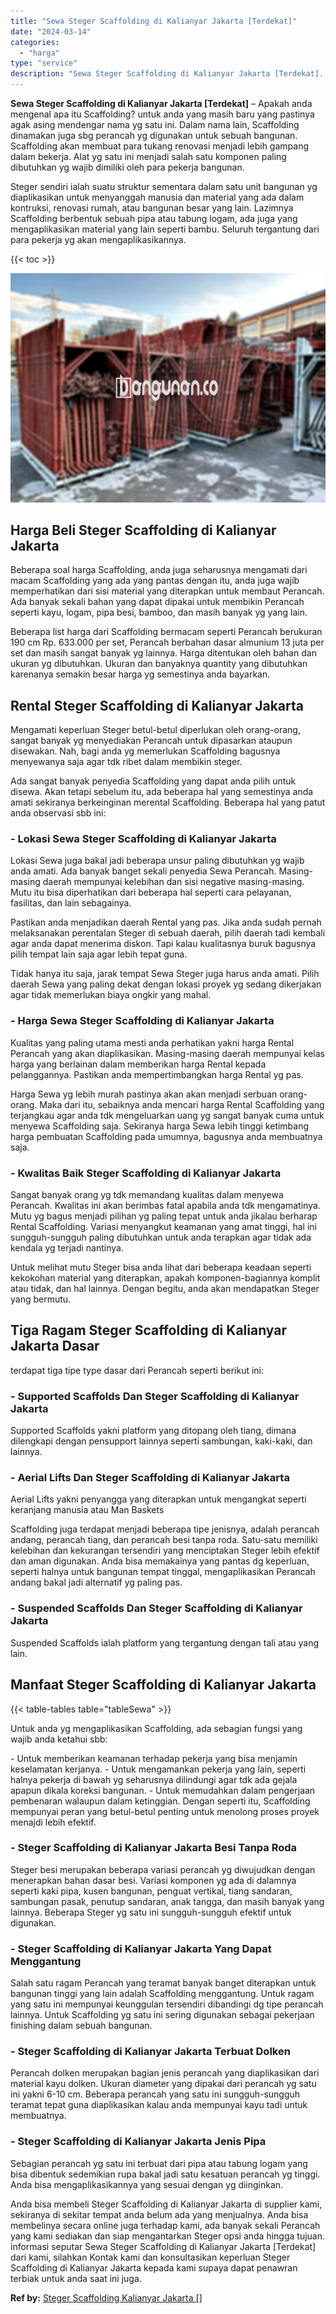```yaml
---
title: "Sewa Steger Scaffolding di Kalianyar Jakarta [Terdekat]"
date: "2024-03-14"
categories: 
  - "harga"
type: "service"
description: "Sewa Steger Scaffolding di Kalianyar Jakarta [Terdekat]. Anda bisa membeli Steger Scaffolding di Kalianyar Jakarta di supplier kami, sekiranya di sekitar tem..."
---
```


**Sewa Steger Scaffolding di Kalianyar Jakarta \[Terdekat\]** – Apakah anda mengenal apa itu Scaffolding? untuk anda yang masih baru yang pastinya agak asing mendengar nama yg satu ini. Dalam nama lain, Scaffolding dinamakan juga sbg perancah yg digunakan untuk sebuah bangunan. Scaffolding akan membuat para tukang renovasi menjadi lebih gampang dalam bekerja. Alat yg satu ini menjadi salah satu komponen paling dibutuhkan yg wajib dimiliki oleh para pekerja bangunan.

Steger sendiri ialah suatu struktur sementara dalam satu unit bangunan yg diaplikasikan untuk menyanggah manusia dan material yang ada dalam kontruksi, renovasi rumah, atau bangunan besar yang lain. Lazimnya Scaffolding berbentuk sebuah pipa atau tabung logam, ada juga yang mengaplikasikan material yang lain seperti bambu. Seluruh tergantung dari para pekerja yg akan mengaplikasikannya.

{{< toc >}}

![Sewa Steger Scaffolding di Kalianyar Jakarta [Terdekat]](/images/sewa-scaffolding-steger-22.png)

## Harga Beli Steger Scaffolding di Kalianyar Jakarta

Beberapa soal harga Scaffolding, anda juga seharusnya mengamati dari macam Scaffolding yang ada yang pantas dengan itu, anda juga wajib memperhatikan dari sisi material yang diterapkan untuk membaut Perancah. Ada banyak sekali bahan yang dapat dipakai untuk membikin Perancah seperti kayu, logam, pipa besi, bamboo, dan masih banyak yg yang lain.

Beberapa list harga dari Scaffolding bermacam seperti Perancah berukuran 190 cm Rp. 633.000 per set, Perancah berbahan dasar almunium 13 juta per set dan masih sangat banyak yg lainnya. Harga ditentukan oleh bahan dan ukuran yg dibutuhkan. Ukuran dan banyaknya quantity yang dibutuhkan karenanya semakin besar harga yg semestinya anda bayarkan.

## Rental Steger Scaffolding di Kalianyar Jakarta

Mengamati keperluan Steger betul-betul diperlukan oleh orang-orang, sangat banyak yg menyediakan Perancah untuk dipasarkan ataupun disewakan. Nah, bagi anda yg memerlukan Scaffolding bagusnya menyewanya saja agar tdk ribet dalam membikin steger.

Ada sangat banyak penyedia Scaffolding yang dapat anda pilih untuk disewa. Akan tetapi sebelum itu, ada beberapa hal yang semestinya anda amati sekiranya berkeinginan merental Scaffolding. Beberapa hal yang patut anda observasi sbb ini:

### \- Lokasi Sewa Steger Scaffolding di Kalianyar Jakarta

Lokasi Sewa juga bakal jadi beberapa unsur paling dibutuhkan yg wajib anda amati. Ada banyak banget sekali penyedia Sewa Perancah. Masing-masing daerah mempunyai kelebihan dan sisi negative masing-masing. Mutu itu bisa diperhatikan dari beberapa hal seperti cara pelayanan, fasilitas, dan lain sebagainya.

Pastikan anda menjadikan daerah Rental yang pas. Jika anda sudah pernah melaksanakan perentalan Steger di sebuah daerah, pilih daerah tadi kembali agar anda dapat menerima diskon. Tapi kalau kualitasnya buruk bagusnya pilih tempat lain saja agar lebih tepat guna.

Tidak hanya itu saja, jarak tempat Sewa Steger juga harus anda amati. Pilih daerah Sewa yang paling dekat dengan lokasi proyek yg sedang dikerjakan agar tidak memerlukan biaya ongkir yang mahal.

### \- Harga Sewa Steger Scaffolding di Kalianyar Jakarta

Kualitas yang paling utama mesti anda perhatikan yakni harga Rental Perancah yang akan diaplikasikan. Masing-masing daerah mempunyai kelas harga yang berlainan dalam memberikan harga Rental kepada pelanggannya. Pastikan anda mempertimbangkan harga Rental yg pas.

Harga Sewa yg lebih murah pastinya akan akan menjadi serbuan orang-orang. Maka dari itu, sebaiknya anda mencari harga Rental Scaffolding yang terjangkau agar anda tdk mengeluarkan uang yg sangat banyak cuma untuk menyewa Scaffolding saja. Sekiranya harga Sewa lebih tinggi ketimbang harga pembuatan Scaffolding pada umumnya, bagusnya anda membuatnya saja.

### \- Kwalitas Baik Steger Scaffolding di Kalianyar Jakarta

Sangat banyak orang yg tdk memandang kualitas dalam menyewa Perancah. Kwalitas ini akan berimbas fatal apabila anda tdk mengamatinya. Mutu yg bagus menjadi pilihan yg paling tepat untuk anda jikalau berharap Rental Scaffolding. Variasi menyangkut keamanan yang amat tinggi, hal ini sungguh-sungguh paling dibutuhkan untuk anda terapkan agar tidak ada kendala yg terjadi nantinya.

Untuk melihat mutu Steger bisa anda lihat dari beberapa keadaan seperti kekokohan material yang diterapkan, apakah komponen-bagiannya komplit atau tidak, dan hal lainnya. Dengan begitu, anda akan mendapatkan Steger yang bermutu.

## Tiga Ragam Steger Scaffolding di Kalianyar Jakarta Dasar

terdapat tiga tipe type dasar dari Perancah seperti berikut ini:

### \- Supported Scaffolds Dan Steger Scaffolding di Kalianyar Jakarta

Supported Scaffolds yakni platform yang ditopang oleh tiang, dimana dilengkapi dengan pensupport lainnya seperti sambungan, kaki-kaki, dan lainnya.

### \- Aerial Lifts Dan Steger Scaffolding di Kalianyar Jakarta

Aerial Lifts yakni penyangga yang diterapkan untuk mengangkat seperti keranjang manusia atau Man Baskets

Scaffolding juga terdapat menjadi beberapa tipe jenisnya, adalah perancah andang, perancah tiang, dan perancah besi tanpa roda. Satu-satu memiliki kelebihan dan kekurangan tersendiri yang menciptakan Steger lebih efektif dan aman digunakan. Anda bisa memakainya yang pantas dg keperluan, seperti halnya untuk bangunan tempat tinggal, mengaplikasikan Perancah andang bakal jadi alternatif yg paling pas.

### \- Suspended Scaffolds Dan Steger Scaffolding di Kalianyar Jakarta

Suspended Scaffolds ialah platform yang tergantung dengan tali atau yang lain.

## Manfaat Steger Scaffolding di Kalianyar Jakarta

{{< table-tables table="tableSewa" >}}

Untuk anda yg mengaplikasikan Scaffolding, ada sebagian fungsi yang wajib anda ketahui sbb:

\- Untuk memberikan keamanan terhadap pekerja yang bisa menjamin keselamatan kerjanya. - Untuk mengamankan pekerja yang lain, seperti halnya pekerja di bawah yg seharusnya dilindungi agar tdk ada gejala apapun dikala koreksi bangunan. - Untuk memudahkan dalam pengerjaan pembenaran walaupun dalam ketinggian. Dengan seperti itu, Scaffolding mempunyai peran yang betul-betul penting untuk menolong proses proyek menajdi lebih efektif.

### \- Steger Scaffolding di Kalianyar Jakarta Besi Tanpa Roda

Steger besi merupakan beberapa variasi perancah yg diwujudkan dengan menerapkan bahan dasar besi. Variasi komponen yg ada di dalamnya seperti kaki pipa, kusen bangunan, penguat vertikal, tiang sandaran, sambungan pasak, penutup sandaran, anak tangga, dan masih banyak yang lainnya. Beberapa Steger yg satu ini sungguh-sungguh efektif untuk digunakan.

### \- Steger Scaffolding di Kalianyar Jakarta Yang Dapat Menggantung

Salah satu ragam Perancah yang teramat banyak banget diterapkan untuk bangunan tinggi yang lain adalah Scaffolding menggantung. Untuk ragam yang satu ini mempunyai keunggulan tersendiri dibandingi dg tipe perancah lainnya. Untuk Scaffolding yg satu ini sering digunakan sebagai pekerjaan finishing dalam sebuah bangunan.

### \- Steger Scaffolding di Kalianyar Jakarta Terbuat Dolken

Perancah dolken merupakan bagian jenis perancah yang diaplikasikan dari material kayu dolken. Ukuran diameter yang dipakai dari perancah yg satu ini yakni 6-10 cm. Beberapa perancah yang satu ini sungguh-sungguh teramat tepat guna diaplikasikan kalau anda mempunyai kayu tadi untuk membuatnya.

### \- Steger Scaffolding di Kalianyar Jakarta Jenis Pipa

Sebagian perancah yg satu ini terbuat dari pipa atau tabung logam yang bisa dibentuk sedemikian rupa bakal jadi satu kesatuan perancah yg tinggi. Anda bisa mengaplikasikannya yang sesuai dengan yg diinginkan.

Anda bisa membeli Steger Scaffolding di Kalianyar Jakarta di supplier kami, sekiranya di sekitar tempat anda belum ada yang menjualnya. Anda bisa membelinya secara online juga terhadap kami, ada banyak sekali Perancah yang kami sediakan dan siap mengantarkan Steger opsi anda hingga tujuan. informasi seputar Sewa Steger Scaffolding di Kalianyar Jakarta \[Terdekat\] dari kami, silahkan Kontak kami dan konsultasikan keperluan Steger Scaffolding di Kalianyar Jakarta kepada kami supaya dapat penawran terbiak untuk anda saat ini juga.

**Ref by:** [Steger Scaffolding Kalianyar Jakarta []](https://id.wikipedia.org/wiki/Steger)
